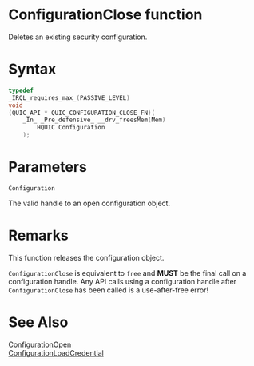 ConfigurationClose function
======

Deletes an existing security configuration.

# Syntax

```C
typedef
_IRQL_requires_max_(PASSIVE_LEVEL)
void
(QUIC_API * QUIC_CONFIGURATION_CLOSE_FN)(
    _In_ _Pre_defensive_ __drv_freesMem(Mem)
        HQUIC Configuration
    );
```

# Parameters

`Configuration`

The valid handle to an open configuration object.

# Remarks

This function releases the configuration object.

`ConfigurationClose` is equivalent to `free` and **MUST** be the final call on a configuration handle.
Any API calls using a configuration handle after `ConfigurationClose` has been called is a use-after-free error!

# See Also

[ConfigurationOpen](ConfigurationOpen.md)<br>
[ConfigurationLoadCredential](ConfigurationLoadCredential.md)<br>
